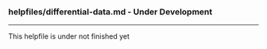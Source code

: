 ### helpfiles/differential-data.md - Under Development

***

This helpfile is under not finished yet

